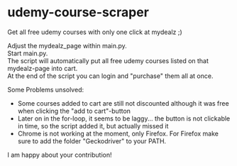 # udemy-course-scraper
Get all free udemy courses with only one click at mydealz ;)


Adjust the mydealz_page within main.py. <br>
Start main.py. <br>
The script will automatically put all free udemy courses listed on that mydealz-page into cart. <br>
At the end of the script you can login and "purchase" them all at once. <br>

Some Problems unsolved:
- Some courses added to cart are still not discounted although it was free when clicking the "add to cart"-button
- Later on in the for-loop, it seems to be laggy... the button is not clickable in time, so the script added it, but actually missed it
- Chrome is not working at the moment, only Firefox. For Firefox make sure to add the folder "Geckodriver" to your PATH.

I am happy about your contribution!



